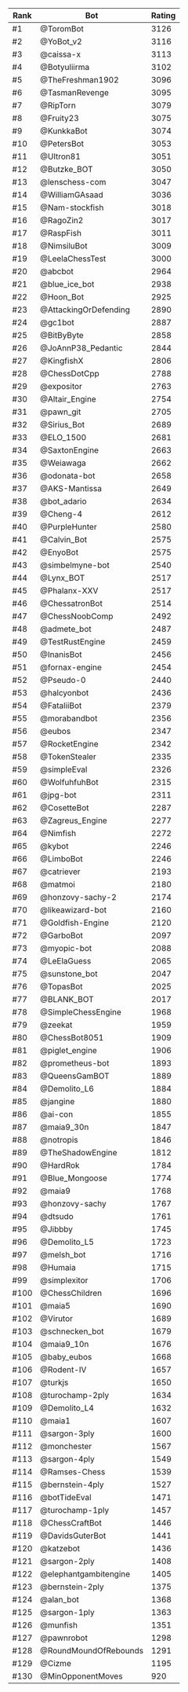 Rank|Bot|Rating
---|---|---
#1|@ToromBot|3126
#2|@YoBot_v2|3116
#3|@caissa-x|3113
#4|@Botyuliirma|3102
#5|@TheFreshman1902|3096
#6|@TasmanRevenge|3095
#7|@RipTorn|3079
#8|@Fruity23|3075
#9|@KunkkaBot|3074
#10|@PetersBot|3053
#11|@Ultron81|3051
#12|@Butzke_BOT|3050
#13|@lenschess-com|3047
#14|@WilliamGAsaad|3036
#15|@Nam-stockfish|3018
#16|@RagoZin2|3017
#17|@RaspFish|3011
#18|@NimsiluBot|3009
#19|@LeelaChessTest|3000
#20|@abcbot|2964
#21|@blue_ice_bot|2938
#22|@Hoon_Bot|2925
#23|@AttackingOrDefending|2890
#24|@gc1bot|2887
#25|@BitByByte|2858
#26|@JoAnnP38_Pedantic|2844
#27|@KingfishX|2806
#28|@ChessDotCpp|2788
#29|@expositor|2763
#30|@Altair_Engine|2754
#31|@pawn_git|2705
#32|@Sirius_Bot|2689
#33|@ELO_1500|2681
#34|@SaxtonEngine|2663
#35|@Weiawaga|2662
#36|@odonata-bot|2658
#37|@AKS-Mantissa|2649
#38|@bot_adario|2634
#39|@Cheng-4|2612
#40|@PurpleHunter|2580
#41|@Calvin_Bot|2575
#42|@EnyoBot|2575
#43|@simbelmyne-bot|2540
#44|@Lynx_BOT|2517
#45|@Phalanx-XXV|2517
#46|@ChessatronBot|2514
#47|@ChessNoobComp|2492
#48|@admete_bot|2487
#49|@TestRustEngine|2459
#50|@InanisBot|2456
#51|@fornax-engine|2454
#52|@Pseudo-0|2440
#53|@halcyonbot|2436
#54|@FataliiBot|2379
#55|@morabandbot|2356
#56|@eubos|2347
#57|@RocketEngine|2342
#58|@TokenStealer|2335
#59|@simpleEval|2326
#60|@WolfuhfuhBot|2315
#61|@jpg-bot|2311
#62|@CosetteBot|2287
#63|@Zagreus_Engine|2277
#64|@Nimfish|2272
#65|@kybot|2246
#66|@LimboBot|2246
#67|@catriever|2193
#68|@matmoi|2180
#69|@honzovy-sachy-2|2174
#70|@likeawizard-bot|2160
#71|@Goldfish-Engine|2120
#72|@GarboBot|2097
#73|@myopic-bot|2088
#74|@LeElaGuess|2065
#75|@sunstone_bot|2047
#76|@TopasBot|2025
#77|@BLANK_BOT|2017
#78|@SimpleChessEngine|1968
#79|@zeekat|1959
#80|@ChessBot8051|1909
#81|@piglet_engine|1906
#82|@prometheus-bot|1893
#83|@QueensGamBOT|1889
#84|@Demolito_L6|1884
#85|@jangine|1880
#86|@ai-con|1855
#87|@maia9_30n|1847
#88|@notropis|1846
#89|@TheShadowEngine|1812
#90|@HardRok|1784
#91|@Blue_Mongoose|1774
#92|@maia9|1768
#93|@honzovy-sachy|1767
#94|@dtsudo|1761
#95|@Jibbby|1745
#96|@Demolito_L5|1723
#97|@melsh_bot|1716
#98|@Humaia|1715
#99|@simplexitor|1706
#100|@ChessChildren|1696
#101|@maia5|1690
#102|@Virutor|1689
#103|@schnecken_bot|1679
#104|@maia9_10n|1676
#105|@baby_eubos|1668
#106|@Rodent-IV|1657
#107|@turkjs|1650
#108|@turochamp-2ply|1634
#109|@Demolito_L4|1632
#110|@maia1|1607
#111|@sargon-3ply|1600
#112|@monchester|1567
#113|@sargon-4ply|1549
#114|@Ramses-Chess|1539
#115|@bernstein-4ply|1527
#116|@botTideEval|1471
#117|@turochamp-1ply|1457
#118|@ChessCraftBot|1446
#119|@DavidsGuterBot|1441
#120|@katzebot|1436
#121|@sargon-2ply|1408
#122|@elephantgambitengine|1405
#123|@bernstein-2ply|1375
#124|@alan_bot|1368
#125|@sargon-1ply|1363
#126|@munfish|1351
#127|@pawnrobot|1298
#128|@RoundMoundOfRebounds|1291
#129|@Cizme|1195
#130|@MinOpponentMoves|920
